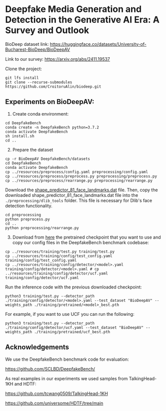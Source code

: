 # Deepfake Media Generation and Detection in the Generative AI Era: A Survey and Outlook

BioDeep dataset link: https://huggingface.co/datasets/University-of-Bucharest-BioDeep/BioDeepAV

Link to our survey: https://arxiv.org/abs/2411.19537

Clone the project: 
```commandline
git lfs install
git clone --recurse-submodules https://github.com/CroitoruAlin/biodeep.git
```


## Experiments on BioDeepAV:
1. Create conda environment:
```commandline
cd DeepfakeBench
conda create -n DeepfakeBench python=3.7.2
conda activate DeepfakeBench
sh install.sh
cd ..
```
2. Prepare the dataset
```commandline
cp -r BioDeepAV DeepfakeBench/datasets
cd DeepfakeBench
conda activate DeepfakeBench
cp ../resources/preprocess/config.yaml preprocessing/config.yaml
cp ../resources/preprocess/preprocess.py preprocessing/preprocess.py
cp ../resources/preprocess/rearrange.py preprocessing/rearrange.py
```
Download the [shape_predictor_81_face_landmarks.dat](https://github.com/SCLBD/DeepfakeBench/releases/download/v1.0.0/shape_predictor_81_face_landmarks.dat) file. Then, copy the downloaded shape_predictor_81_face_landmarks.dat file into the `./preprocessing/dlib_tools` folder. This file is necessary for Dlib's face detection functionality.
```commandline
cd preprocessing
python preprocess.py
cd ..
python preprocessing/rearrange.py
```
3. Download  from [here](https://github.com/SCLBD/DeepfakeBench/releases/tag/v1.0.1) the pretrained checkpoint that you want to use and copy our config files in the DeepfakeBench benchmark codebase:
```commandline
cp ../resources/training/test.py training/test.py
cp ../resources/training/config/test_config.yaml training/config/test_config.yaml
cp ../resources/training/config/detector/<model>.yaml training/config/detector/<model>.yaml # cp ../resources/training/config/detector/ucf.yaml training/config/detector/ucf.yaml 
```
Run the inference code with the previous downloaded checkpoint:
```commandline
python3 training/test.py --detector_path ./training/config/detector/<model>.yaml --test_dataset "BioDeepAV" --weights_path ./training/pretrained/<model>_best.pth
```
For example, if you want to use UCF you can run the following:
```commandline
python3 training/test.py --detector_path ./training/config/detector/ucf.yaml --test_dataset "BioDeepAV" --weights_path ./training/pretrained/ucf_best.pth
```

## Acknowledgements

We use the DeepfakeBench benchmark code for evaluation:

https://github.com/SCLBD/DeepfakeBench/

As real examples in our experiments we used samples from TalkingHead-1KH and HDTF:

https://github.com/tcwang0509/TalkingHead-1KH

https://github.com/universome/HDTF/tree/main
